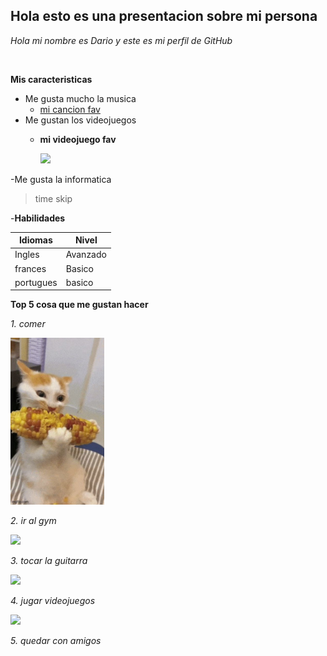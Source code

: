 ## Hola esto es una presentacion sobre mi persona

*Hola mi nombre es Dario y este es mi perfil de GitHub*
```python



```
**Mis caracteristicas**

- Me gusta mucho la musica 
  - [mi cancion fav](https://youtu.be/UPqDWj-RxV8?si=xYblGFLQgUVykd13)
- Me gustan los videojuegos
  - **mi videojuego fav**

    <img width= '150px' src=https://github.com/V4lky0n/Valky/blob/main/Virtua%20Fighter%205%2C%20Slay%20the%20SPire%20and%203%20Sonic%20games….jpeg/> 






-Me gusta la informatica

> time skip

-**Habilidades**

| Idiomas   |   Nivel  |
| --------- | -------- |
| Ingles    | Avanzado |
| frances   |   Basico | 
| portugues | basico   |

**Top 5 cosa que me gustan hacer**

 *1. comer*
 
  <img width= '150px' src=https://github.com/V4lky0n/Valky/blob/main/cat%20eat%20the%20korn.jpeg/> 
  
 *2. ir al gym*
 
   <img width= '150px' src=/>
   
 *3. tocar la guitarra*
 
   <img width= '150px' src=/>
 
 *4. jugar videojuegos*
 
  <img width= '150px' src=/>
 
 *5. quedar con amigos*

























































  

